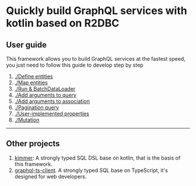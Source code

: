 # Quickly build GraphQL services with kotlin based on R2DBC

## User guide

This framework allows you to build GraphQL services at the fastest speed, you just need to follow this guide to develop step by step

1. [./Define entities](./doc/entieis.md)
2. [./Map entities](./doc/entity-mapper.md)
3. [./Run & BatchDataLoader](./doc/run.md)
4. [./Add arguments to query](./doc/query-arguments.md)
5. [./Add arguments to association](./doc/association-arguments.md)
6. [./Pagination query](./doc/pagination.md)
7. [./User-implemented properties](./doc/user-implementation.md)
8. [./Mutation](.doc//mutation.md)
-----------

## Other projects
1. [kimmer](https://github.com/babyfish-ct/kimmer): A strongly typed SQL DSL base on kotlin, that is the basis of this framework.
2. [graphql-ts-client](https://github.com/babyfish-ct/graphql-ts-client). A strongly typed SQL base on TypeScript, it's designed for web developers.
